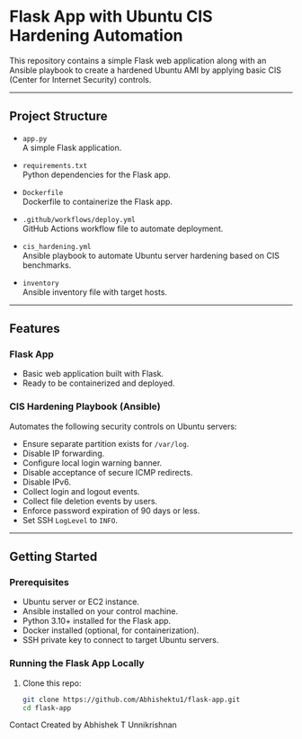 # Flask App with Ubuntu CIS Hardening Automation

This repository contains a simple Flask web application along with an Ansible playbook to create a hardened Ubuntu AMI by applying basic CIS (Center for Internet Security) controls.

---

## Project Structure

- `app.py`  
  A simple Flask application.

- `requirements.txt`  
  Python dependencies for the Flask app.

- `Dockerfile`  
  Dockerfile to containerize the Flask app.

- `.github/workflows/deploy.yml`  
  GitHub Actions workflow file to automate deployment.

- `cis_hardening.yml`  
  Ansible playbook to automate Ubuntu server hardening based on CIS benchmarks.

- `inventory`  
  Ansible inventory file with target hosts.

---

## Features

### Flask App

- Basic web application built with Flask.
- Ready to be containerized and deployed.

### CIS Hardening Playbook (Ansible)

Automates the following security controls on Ubuntu servers:

- Ensure separate partition exists for `/var/log`.
- Disable IP forwarding.
- Configure local login warning banner.
- Disable acceptance of secure ICMP redirects.
- Disable IPv6.
- Collect login and logout events.
- Collect file deletion events by users.
- Enforce password expiration of 90 days or less.
- Set SSH `LogLevel` to `INFO`.

---

## Getting Started

### Prerequisites

- Ubuntu server or EC2 instance.
- Ansible installed on your control machine.
- Python 3.10+ installed for the Flask app.
- Docker installed (optional, for containerization).
- SSH private key to connect to target Ubuntu servers.

### Running the Flask App Locally

1. Clone this repo:

   ```bash
   git clone https://github.com/Abhishektu1/flask-app.git
   cd flask-app

Contact
Created by Abhishek T Unnikrishnan

   

